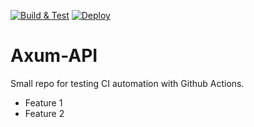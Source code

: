 [![Build & Test](https://github.com/rhrlima/axum-api/actions/workflows/build-and-test.yaml/badge.svg?branch=main)](https://github.com/rhrlima/axum-api/actions/workflows/build-and-test.yaml)
[![Deploy](https://github.com/rhrlima/axum-api/actions/workflows/deploy.yaml/badge.svg)](https://github.com/rhrlima/axum-api/actions/workflows/deploy.yaml)

# Axum-API

Small repo for testing CI automation with Github Actions.

- Feature 1
- Feature 2
